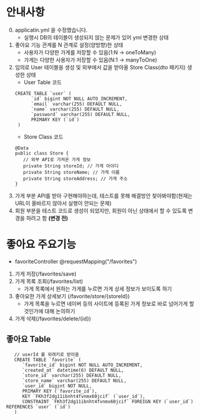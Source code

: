 # 안내사항
0. applicatin.yml 을 수정했습니다. 
   - 실행시 DB의 테이블이 생성되지 않는 문제가 있어 yml 변경한 상태
1. 좋아요 기능 관계를 N 관계로 설정(양방향)한 상태
   - 사용자가 다양한 가게를 저장할 수 있음(1:N -> oneToMany)
   - 가게는 다양한 사용자가 저장할 수 있음(N:1 -> manyToOne)
2. 임의로 User 테이블을 생성 및 외부에서 값을 받아올 Store Class(dto 패키지) 생성한 상태
   - User Table 코드
   ```
   CREATE TABLE `user` (
         `id` bigint NOT NULL AUTO_INCREMENT,
         `email` varchar(255) DEFAULT NULL,
         `name` varchar(255) DEFAULT NULL,
         `password` varchar(255) DEFAULT NULL,
         PRIMARY KEY (`id`)
    )
   ```
   - Store Class 코드
   ```
   @Data
   public class Store {
      // 외부 API로 가져온 가게 정보
      private String storeId; // 가게 아이디
      private String storeName; // 가게 이름
      private String storeAddress; // 가게 주소
   }
   ```
3. 가게 부분 API를 받아 구현해야하는데, 테스트를 못해 해결방안 찾아봐야함(현재는 URL이 올바르지 않아서 실행이 안되는 문제)
4. 회원 부분을 테스트 코드로 생성이 되었지만, 회원이 아닌 상태에서 할 수 있도록 변경을 하려고 함 **(변경 전)**

# 좋아요 주요기능
- favoriteController @requestMapping("/favorites")
1. 가게 저장(/favorites/save)
2. 가게 목록 조회(/favorites/list)
   - 가게 목록에서 원하는 가게를 누르면 가게 상세 정보가 보이도록 하기
3. 좋아요한 가게 상세보기 (/favorite/store/{storeId})
   - 가게 목록을 누르면 네이버 등의 사이트에 등록된 가게 정보로 바로 넘어가게 할 것인가에 대해 논의하기
4. 가게 삭제(/favorites/delete/{id})

## 좋아요 Table
```
   // userId 를 외래키로 받아옴
   CREATE TABLE `favorite` (  
      `favorite_id` bigint NOT NULL AUTO_INCREMENT,
      `created_at` datetime(6) DEFAULT NULL,
      `store_id` varchar(255) DEFAULT NULL,
      `store_name` varchar(255) DEFAULT NULL,
      `user_id` bigint NOT NULL,
      PRIMARY KEY (`favorite_id`),
      KEY `FKh3f2dg11ibnht4fvnmx60jcif` (`user_id`),
      CONSTRAINT `FKh3f2dg11ibnht4fvnmx60jcif` FOREIGN KEY (`user_id`) REFERENCES `user` (`id`)
   )
```